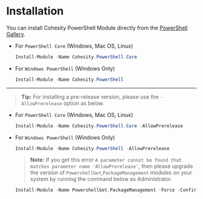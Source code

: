 # Installation

You can install Cohesity PowerShell Module directly from the [PowerShell Gallery](https://www.powershellgallery.com/packages?q=cohesity).

* For `PowerShell Core` (Windows, Mac OS, Linux)

  ```powershell
  Install-Module -Name Cohesity.PowerShell.Core
  ```
* For `Windows PowerShell` (Windows Only)

  ```powershell
  Install-Module -Name Cohesity.PowerShell
  ```

---

  > **Tip:** For installing a pre-release version, please use the `-AllowPrerelease` option as below.

* For `PowerShell Core` (Windows, Mac OS, Linux)   
  ```powershell
  Install-Module -Name Cohesity.PowerShell.Core -AllowPrerelease
   ```

* For `Windows PowerShell` (Windows Only)
  ```powershell
  Install-Module -Name Cohesity.PowerShell -AllowPrerelease
   ```

  > **Note:** If you get this error `A parameter cannot be found that matches parameter name 'AllowPrerelease'`, then please upgrade the version of `PowershellGet`,`PackageManagement` modules on your system by running the command below as Administrator.

  ```powershell
  Install-Module -Name PowershellGet,PackageManagement -Force -Confirm:$false -Verbose -AllowClobber -SkipPublisherCheck
  ```
